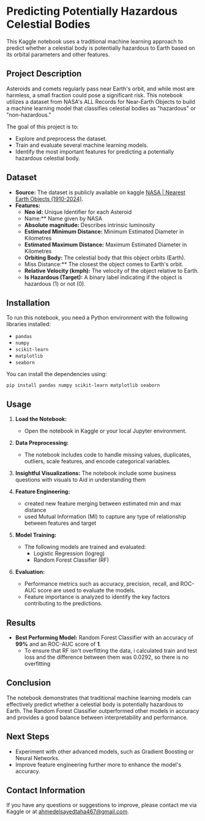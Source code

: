 # **Predicting Potentially Hazardous Celestial Bodies**

This Kaggle notebook uses a traditional machine learning approach to predict whether a celestial body is potentially hazardous to Earth based on its orbital parameters and other features.

## **Project Description**

Asteroids and comets regularly pass near Earth's orbit, and while most are harmless, a small fraction could pose a significant risk. This notebook utilizes a dataset from NASA's ALL Records for Near-Earth Objects to build a machine learning model that classifies celestial bodies as "hazardous" or "non-hazardous."

The goal of this project is to:

- Explore and preprocess the dataset.
- Train and evaluate several machine learning models.
- Identify the most important features for predicting a potentially hazardous celestial body.

## **Dataset**

- **Source:** The dataset is publicly available on kaggle [NASA | Nearest Earth Objects (1910-2024)](https://www.kaggle.com/datasets/ivansher/nasa-nearest-earth-objects-1910-2024/data).
- **Features:**
    - **Neo id:** Unique Identifier for each Asteroid
    - Name:** Name given by NASA
    - **Absolute magnitude:** Describes intrinsic luminosity
    - **Estimated Minimum Distance:** Minimum Estimated Diameter in Kilometres
    - **Estimated Maximum Distance:** Maximum Estimated Diameter in Kilometres
    - **Orbiting Body:** The celestial body that this object orbits (Earth).
    - Miss Distance:** The closest the object comes to Earth's orbit.
    - **Relative Velocity (kmph):** The velocity of the object relative to Earth.
    - **Is Hazardous (Target):** A binary label indicating if the object is hazardous (1) or not (0).

## **Installation**

To run this notebook, you need a Python environment with the following libraries installed:

- `pandas`
- `numpy`
- `scikit-learn`
- `matplotlib`
- `seaborn`

You can install the dependencies using:

`pip install pandas numpy scikit-learn matplotlib seaborn`

## **Usage**

1. **Load the Notebook:**
    - Open the notebook in Kaggle or your local Jupyter environment.
2. **Data Preprocessing:**
    - The notebook includes code to handle missing values, duplicates, outliers, scale features, and encode categorical variables.
3. **Insightful Visualizations:** The notebook include some business questions with visuals to Aid in understanding them
4. **Feature Engineering:** 
	- created new feature merging between estimated min and max distance
	- used Mutual Information (MI) to capture any type of relationship between features and target
5. **Model Training:**
    - The following models are trained and evaluated:
        - Logistic Regression (logreg)
        - Random Forest Classifier (RF)

6. **Evaluation:**
    - Performance metrics such as accuracy, precision, recall, and ROC-AUC score are used to evaluate the models.
    - Feature importance is analyzed to identify the key factors contributing to the predictions.

## **Results**

- **Best Performing Model:** Random Forest Classifier with an accuracy of **99%** and an ROC-AUC score of **1**.
	- To ensure that RF isn't  overfitting the data, i calculated train and test loss and the difference between them was 0.0292, so there is no overfitting

## **Conclusion**

The notebook demonstrates that traditional machine learning models can effectively predict whether a celestial body is potentially hazardous to Earth. The Random Forest Classifier outperformed other models in accuracy and provides a good balance between interpretability and performance.

## **Next Steps**

- Experiment with other advanced models, such as Gradient Boosting or Neural Networks.
- Improve feature engineering further more to enhance the model's accuracy.

## **Contact Information**

If you have any questions or suggestions to improve, please contact me via Kaggle or at ahmedelsayedtaha467@gmail.com.
